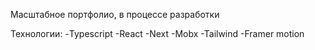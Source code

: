 Масштабное портфолио, в процессе разработки 

Технологии:
-Typescript 
-React
-Next
-Mobx
-Tailwind
-Framer motion 